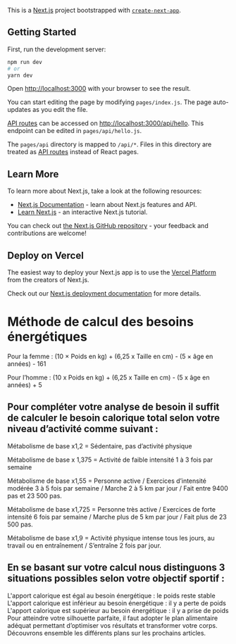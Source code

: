 This is a [Next.js](https://nextjs.org/) project bootstrapped with [`create-next-app`](https://github.com/vercel/next.js/tree/canary/packages/create-next-app).

## Getting Started

First, run the development server:

```bash
npm run dev
# or
yarn dev
```

Open [http://localhost:3000](http://localhost:3000) with your browser to see the result.

You can start editing the page by modifying `pages/index.js`. The page auto-updates as you edit the file.

[API routes](https://nextjs.org/docs/api-routes/introduction) can be accessed on [http://localhost:3000/api/hello](http://localhost:3000/api/hello). This endpoint can be edited in `pages/api/hello.js`.

The `pages/api` directory is mapped to `/api/*`. Files in this directory are treated as [API routes](https://nextjs.org/docs/api-routes/introduction) instead of React pages.

## Learn More

To learn more about Next.js, take a look at the following resources:

- [Next.js Documentation](https://nextjs.org/docs) - learn about Next.js features and API.
- [Learn Next.js](https://nextjs.org/learn) - an interactive Next.js tutorial.

You can check out [the Next.js GitHub repository](https://github.com/vercel/next.js/) - your feedback and contributions are welcome!

## Deploy on Vercel

The easiest way to deploy your Next.js app is to use the [Vercel Platform](https://vercel.com/new?utm_medium=default-template&filter=next.js&utm_source=create-next-app&utm_campaign=create-next-app-readme) from the creators of Next.js.

Check out our [Next.js deployment documentation](https://nextjs.org/docs/deployment) for more details.

# Méthode de calcul des besoins énergétiques

Pour la femme : (10 × Poids en kg) + (6,25 x Taille en cm) - (5 × âge en années) - 161

Pour l’homme : (10 x Poids en kg) + (6,25 x Taille en cm) - (5 x âge en années) + 5

## Pour compléter votre analyse de besoin il suffit de calculer le besoin calorique total selon votre niveau d’activité comme suivant :

Métabolisme de base x1,2 = Sédentaire, pas d’activité physique

Métabolisme de base x 1,375 = Activité de faible intensité 1 à 3 fois par semaine

Métabolisme de base x1,55 = Personne active / Exercices d’intensité modérée 3 à 5 fois par semaine / Marche 2 à 5 km par jour / Fait entre 9400 pas et 23 500 pas.

Métabolisme de base x1,725 = Personne très active / Exercices de forte intensité 6 fois par semaine / Marche plus de 5 km par jour / Fait plus de 23 500 pas.

Métabolisme de base x1,9 = Activité physique intense tous les jours, au travail ou en entraînement / S’entraîne 2 fois par jour.

## En se basant sur votre calcul nous distinguons 3 situations possibles selon votre objectif sportif :

L'apport calorique est égal au besoin énergétique : le poids reste stable
L'apport calorique est inférieur au besoin énergétique : il y a perte de poids
L'apport calorique est supérieur au besoin énergétique : il y a prise de poids
Pour atteindre votre silhouette parfaite, il faut adopter le plan alimentaire adéquat permettant d’optimiser vos résultats et transformer votre corps. Découvrons ensemble les différents plans sur les prochains articles.
